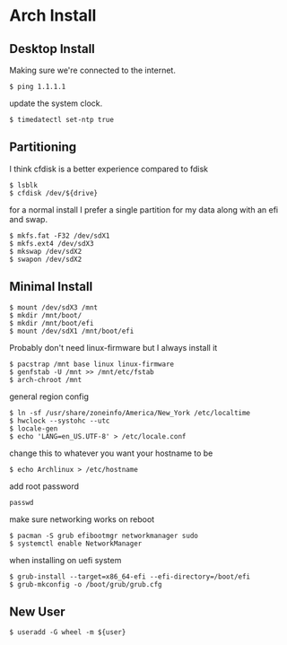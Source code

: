 # Arch Install

## Desktop Install
Making sure we're connected to the internet.
```
$ ping 1.1.1.1
```
update the system clock.
```
$ timedatectl set-ntp true
```
## Partitioning
I think cfdisk is a better experience compared to fdisk
```
$ lsblk
$ cfdisk /dev/${drive}
```
for a normal install I prefer a single partition for my data along with an efi and swap.
```
$ mkfs.fat -F32 /dev/sdX1
$ mkfs.ext4 /dev/sdX3
$ mkswap /dev/sdX2
$ swapon /dev/sdX2
```
## Minimal Install
```
$ mount /dev/sdX3 /mnt
$ mkdir /mnt/boot/
$ mkdir /mnt/boot/efi
$ mount /dev/sdX1 /mnt/boot/efi
```
Probably don't need linux-firmware but I always install it
```
$ pacstrap /mnt base linux linux-firmware
$ genfstab -U /mnt >> /mnt/etc/fstab
$ arch-chroot /mnt
```
general region config
```
$ ln -sf /usr/share/zoneinfo/America/New_York /etc/localtime
$ hwclock --systohc --utc
$ locale-gen
$ echo 'LANG=en_US.UTF-8' > /etc/locale.conf
```
change this to whatever you want your hostname to be
```
$ echo Archlinux > /etc/hostname
```
add root password
```
passwd
```
make sure networking works on reboot
```
$ pacman -S grub efibootmgr networkmanager sudo
$ systemctl enable NetworkManager
```
when installing on uefi system
```
$ grub-install --target=x86_64-efi --efi-directory=/boot/efi
$ grub-mkconfig -o /boot/grub/grub.cfg
```
## New User
```
$ useradd -G wheel -m ${user}
```
